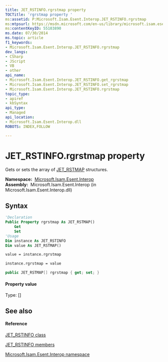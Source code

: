 ```yaml
---
title: JET_RSTINFO.rgrstmap property 
TOCTitle: 'rgrstmap property '
ms:assetid: P:Microsoft.Isam.Esent.Interop.JET_RSTINFO.rgrstmap
ms:mtpsurl: https://msdn.microsoft.com/en-us/library/microsoft.isam.esent.interop.jet_rstinfo.rgrstmap(v=EXCHG.10)
ms:contentKeyID: 55103890
ms.date: 07/30/2014
ms.topic: article
f1_keywords:
- Microsoft.Isam.Esent.Interop.JET_RSTINFO.rgrstmap
dev_langs:
- CSharp
- JScript
- VB
- other
api_name: 
- Microsoft.Isam.Esent.Interop.JET_RSTINFO.get_rgrstmap
- Microsoft.Isam.Esent.Interop.JET_RSTINFO.set_rgrstmap
- Microsoft.Isam.Esent.Interop.JET_RSTINFO.rgrstmap
topic_type: 
- apiref
- kbSyntax
api_type: 
- Managed
api_location: 
- Microsoft.Isam.Esent.Interop.dll
ROBOTS: INDEX,FOLLOW

---
```


# JET_RSTINFO.rgrstmap property

Gets or sets the array of [JET_RSTMAP](dn351048\(v=exchg.10\).md) structures.

**Namespace:**  [Microsoft.Isam.Esent.Interop](hh596136\(v=exchg.10\).md)  
**Assembly:**  Microsoft.Isam.Esent.Interop (in Microsoft.Isam.Esent.Interop.dll)

## Syntax

``` vb
'Declaration
Public Property rgrstmap As JET_RSTMAP()
    Get
    Set
'Usage
Dim instance As JET_RSTINFO
Dim value As JET_RSTMAP()

value = instance.rgrstmap

instance.rgrstmap = value
```

``` csharp
public JET_RSTMAP[] rgrstmap { get; set; }
```

#### Property value

Type: \[\]  

## See also

#### Reference

[JET_RSTINFO class](dn335235\(v=exchg.10\).md)

[JET_RSTINFO members](dn335237\(v=exchg.10\).md)

[Microsoft.Isam.Esent.Interop namespace](hh596136\(v=exchg.10\).md)

